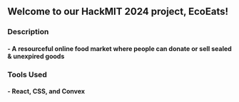 ## Welcome to our HackMIT 2024 project, EcoEats!

### Description 
#### - A resourceful online food market where people can donate or sell sealed & unexpired goods

### Tools Used 
#### - React, CSS, and Convex 
